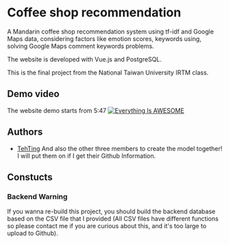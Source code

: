 # Coffee shop recommendation
A Mandarin coffee shop recommendation system using tf-idf and Google Maps data, considering factors like emotion scores, keywords using, solving Google Maps comment keywords problems.

The website is developed with Vue.js and PostgreSQL.

This is the final project from the National Taiwan University IRTM class.


## Demo video
The website demo starts from 5:47
[![Everything Is AWESOME](https://i.imgur.com/99JkqDa.png)](https://www.youtube.com/watch?v=leegdkvli_Q-Y "Everything Is AWESOME")

## Authors
- [TehTing](https://github.com/TehTing)
And also the other three members to create the model together! I will put them on if I get their Github Information.

## Constucts

### Backend Warning
If you wanna re-build this project, you should build the backend database based on the CSV file that I provided (All CSV files have different functions so please contact me if you are curious about this, and it's too large to upload to Github).
